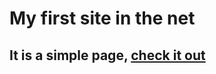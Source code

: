 # My first site in the net
## It is a simple page, [check it out](https://vivlol.github.io/starbuzzcoffe/)
